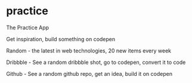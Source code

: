 practice
========

The Practice App

Get inspiration, build something on codepen

Random - the latest in web technologies, 20 new items every week

Dribbble - See a random dribbble shot, go to codepen, convert it to code

Github - See a random github repo, get an idea, build it on codepen
